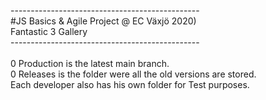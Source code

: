 -----------------------------------------------\
#JS Basics & Agile Project @ EC Växjö 2020)\
Fantastic 3 Gallery\
-----------------------------------------------\
\
0 Production is the latest main branch.\
0 Releases is the folder were all the old versions are stored.\
Each developer also has his own folder for Test purposes.
